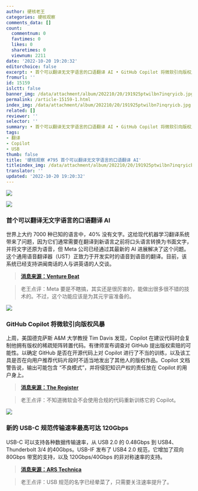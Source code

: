 ```yaml
---
author: 硬核老王
categories: 硬核观察
comments_data: []
count:
  commentnum: 0
  favtimes: 0
  likes: 0
  sharetimes: 0
  viewnum: 2211
date: '2022-10-20 19:20:32'
editorchoice: false
excerpt: • 首个可以翻译无文字语言的口语翻译 AI • GitHub Copilot 将微软引向版权风暴 • 新的 USB-C 规范传输速率最高可达 120Gbps
fromurl: ''
id: 15159
islctt: false
banner_img: /data/attachment/album/202210/20/191925ptwilbn7inqryicb.jpg
permalink: /article-15159-1.html
index_img: /data/attachment/album/202210/20/191925ptwilbn7inqryicb.jpg
related: []
reviewer: ''
selector: ''
summary: • 首个可以翻译无文字语言的口语翻译 AI • GitHub Copilot 将微软引向版权风暴 • 新的 USB-C 规范传输速率最高可达 120Gbps
tags:
- 翻译
- Copilot
- USB
thumb: false
title: '硬核观察 #795 首个可以翻译无文字语言的口语翻译 AI'
titleindex_img: /data/attachment/album/202210/20/191925ptwilbn7inqryicb.jpg
translator: ''
updated: '2022-10-20 19:20:32'
---
```


![](/data/attachment/album/202210/20/191925ptwilbn7inqryicb.jpg)


![](/data/attachment/album/202210/20/191941cdmzdcgrd2owicoo.jpg)


### 首个可以翻译无文字语言的口语翻译 AI


世界上大约 7000 种已知的语言中，40% 没有文字。这给现代机器学习翻译系统带来了问题，因为它们通常需要在翻译到新语言之前将口头语言转换为书面文字，并将文字还原为语音，但 Meta 公司已经通过其最新的 AI 进展解决了这个问题。这个通用语音翻译器（UST）正致力于开发实时的语音到语音的翻译。目前，该系统已经支持讲闽南话的人与讲英语的人交谈。







> 
> **[消息来源：Venture Beat](https://venturebeat.com/ai/meta-ai-announces-first-ai-powered-speech-translation-system-for-an-unwritten-language/)**
> 
> 
> 



> 
> 老王点评：Meta 要是不瞎搞，其实还是很厉害的，能做出很多很不错的技术的。不过，这个功能应该是为其元宇宙准备的。
> 
> 
> 


![](/data/attachment/album/202210/20/191953k0liu9xajhchah1q.jpg)


### GitHub Copilot 将微软引向版权风暴


上周，美国德克萨斯 A&M 大学教授 Tim Davis 发现，Copilot 在建议代码时会复制他拥有版权的稀疏矩阵转置代码。有律师宣布调查对 GitHub 提出版权索赔的可能性。以确定 GitHub 是否在开源代码上对 Copilot 进行了不当的训练，以及该工具是否在向用户推荐代码片段时不适当地发出了其他人的版权作品。Copilot 文档警告说，输出可能包含 “不良模式”，并将侵犯知识产权的责任放在 Copilot 的用户身上。



> 
> **[消息来源：The Register](https://www.theregister.com/2022/10/19/github_copilot_copyright/)**
> 
> 
> 



> 
> 老王点评：不知道微软会不会使用合规的代码重新训练它的 Copilot。
> 
> 
> 


![](/data/attachment/album/202210/20/192003vmkkff9dkzk5eel4.jpg)


### 新的 USB-C 规范传输速率最高可达 120Gbps


USB-C 可以支持各种数据传输速率，从 USB 2.0 的 0.48Gbps 到 USB4、Thunderbolt 3/4 的40Gbps。USB-IF 发布了 USB4 2.0 规范，它增加了双向 80Gbps 带宽的支持，以及 120Gbps/40Gbps 的非对称速率的支持。



> 
> **[消息来源：ARS Technica](https://arstechnica.com/gadgets/2022/10/usb-c-can-hit-120gbps-with-newly-published-usb4-version-2-0-spec/)**
> 
> 
> 



> 
> 老王点评：USB 规范的名字已经晕菜了，只需要关注速率提升了。
> 
> 
>